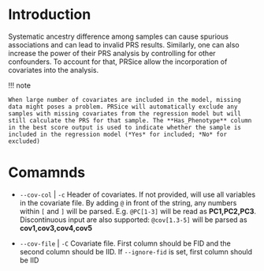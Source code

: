 # Introduction
Systematic ancestry difference among samples can cause spurious associations and
can lead to invalid PRS results. Similarly, one can also increase the power of their
PRS analysis by controlling for other confounders. To account for that,
PRSice allow the incorporation of covariates into the analysis.

!!! note

    When large number of covariates are included in the model, missing
    data might poses a problem. PRSice will automatically exclude any
    samples with missing covariates from the regression model but will
    still calculate the PRS for that sample. The **Has_Phenotype** column
    in the best score output is used to indicate whether the sample is
    included in the regression model (*Yes* for included; *No* for excluded)

# Comamnds
- `--cov-col` | `-c`
    Header of covariates. If not provided, will use
    all variables in the covariate file. By adding
    `@` in front of the string, any numbers within `[`
    and `]` will be parsed. E.g. `@PC[1-3]` will be
    read as **PC1,PC2,PC3**. Discontinuous input are also
    supported: `@cov[1.3-5]` will be parsed as
    **cov1,cov3,cov4,cov5**

- `--cov-file` | `-C`
    Covariate file. First column should be FID and
    the second column should be IID. If `--ignore-fid`
    is set, first column should be IID
